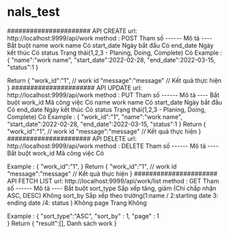 # nals_test
######################
API CREATE
url: http://localhost:9999/api/work
method : POST
Tham số ------ Mô tả ----                                 Bắt buột
name         work name                                       Có
start_date   Ngày bắt đầu                                    Có
end_date     Ngày kết thúc                                   Có
status       Trạng thái(1,2,3 - Planing, Doing, Complete)    Có
Example : 
{
"name":"work name",
"start_date":2022-02-28,
"end_date":2022-03-15,
"status":1
}

Return 
{
"work_id":"1", // work id
"message":"message" // Kết quả thực hiện
}
######################
API UPDATE
url: http://localhost:9999/api/work
method : PUT
Tham số ------ Mô tả ----                                 Bắt buột
work_id      Mã công việc                                    Có
name         work name                                       Có
start_date   Ngày bắt đầu                                    Có
end_date     Ngày kết thúc                                   Có
status       Trạng thái(1,2,3 - Planing, Doing, Complete)    Có
Example : 
{
"work_id":"1",
"name":"work name",
"start_date":2022-02-28,
"end_date":2022-03-15,
"status":1
}
Return 
{
"work_id":"1", // work id
"message":"message" // Kết quả thực hiện
}
######################
API DELETE
url: http://localhost:9999/api/work
method : DELETE
Tham số ------ Mô tả ----                                 Bắt buột
work_id      Mã công việc                                    Có

Example : 
{
"work_id":"1",
}
Return 
{
"work_id":"1", // work id
"message":"message" // Kết quả thực hiện
}
######################
API FETCH LIST
url: http://localhost:9999/api/work/list
method : GET
Tham số ------          Mô tả ----                                                        Bắt buột
sort_type     Sắp xếp tăng, giảm (Chỉ chấp nhận ASC, DESC)                                  Không
sort_by       Sắp xếp theo trường(1:name / 2:starting date 3: ending date /4: status )      Không
page          Trang                                                                         Không

Example : 
{
"sort_type":"ASC",
"sort_by" : 1,
"page" : 1        
}
Return 
{
"result":[], Danh sách work 
}